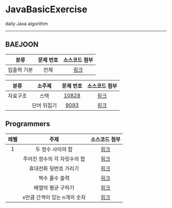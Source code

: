 # JavaBasicExercise
daily Java algorithm

<hr/>

## BAEJOON
| <center>분류</center> | <center>문제 번호</center> | <center>소스코드 첨부</center> |
| :-------------------: | :-------------------: | :-------------------: |
| <center>입출력 기본</center> | <center>전체</center> | <center> [링크](https://github.com/maiorem/Algorithm_JAVA/tree/master/BackJoon/src/basicIO)</center> |

| <center>분류</center> |  <center>소주제</center> |<center>문제 번호</center> |<center>소스코드 첨부</center> |
| :-------------------: | :-------------------: | :-------------------: | :-------------------: |
| <center>자료구조</center> |  <center>스택</center> | <center>[10828](https://www.acmicpc.net/problem/10828)</center> |<center>[링크](https://github.com/maiorem/Algorithm_JAVA/blob/master/BackJoon/src/dataStructure/No10828_2.java)</center> |
|| <center>단어 뒤집기</center> | <center>[9093](https://www.acmicpc.net/problem/9093)</center> |<center>[링크](https://github.com/maiorem/Algorithm_JAVA/blob/master/BackJoon/src/dataStructure/No9093.java)</center>|


## Programmers

| <center>레벨</center> | <center>주제</center> | <center>소스코드 첨부</center> |
| :-------------------: | :-------------------: | :-------------------: |
| <center>1</center> |  <center>두 정수 사이의 합</center> | <center> [링크](https://github.com/maiorem/Algorithm_JAVA/blob/master/programmers1/src/skillLevel1/Integer1.java) </center> |
|| <center>주어진 정수의 각 자릿수의 합</center> | <center>[링크](https://github.com/maiorem/Algorithm_JAVA/blob/master/programmers1/src/skillLevel1/Integer2.java)</center>|
|| <center>휴대전화 뒷번호 가리기</center> | <center>[링크](https://github.com/maiorem/Algorithm_JAVA/blob/master/programmers1/src/skillLevel1/String1.java)</center>|
|| <center>짝수 홀수 출력</center> | <center>[링크](https://github.com/maiorem/Algorithm_JAVA/blob/master/programmers1/src/skillLevel1/EvenOROdd.java)</center>|
|| <center>배열의 평균 구하기</center> | <center>[링크](https://github.com/maiorem/Algorithm_JAVA/blob/master/programmers1/src/skillLevel1/average1.java)</center>|
|| <center> x만큼 간격이 있는 n개의 숫자</center> | <center>[링크](https://github.com/maiorem/Algorithm_JAVA/blob/master/programmers1/src/skillLevel1/Array3.java)</center>|
